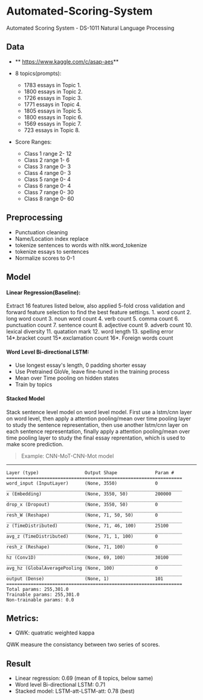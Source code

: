 # Automated-Scoring-System
Automated Scoring System - DS-1011 Natural Language Processing

## Data
* ** https://www.kaggle.com/c/asap-aes**

* 8 topics(prompts):
    * 1783 essays in Topic 1.
    * 1800 essays in Topic 2.
    * 1726 essays in Topic 3.
    * 1771 essays in Topic 4.
    * 1805 essays in Topic 5.
    * 1800 essays in Topic 6.
    * 1569 essays in Topic 7.
    * 723 essays in Topic 8.


* Score Ranges:
    * Class 1 range 2- 12
    * Class 2 range 1- 6
    * Class 3 range 0- 3
    * Class 4 range 0- 3
    * Class 5 range 0- 4
    * Class 6 range 0- 4
    * Class 7 range 0- 30
    * Class 8 range 0- 60
    
    
## Preprocessing

* Punctuation cleaning
* Name/Location index replace
* tokenize sentences to words with nltk.word_tokenize
* tokenize essays to sentences
* Normalize scores to 0-1


## Model

#### Linear Regression(Baseline):
Extract 16 features listed below, also applied 5-fold cross validation and forward feature selection to find the best feature settings.
    1. word count 
    2. long word count
    3. noun word count
    4. verb count
    5. comma count
    6. punctuation count
    7. sentence count
    8. adjective count
    9. adverb count
    10. lexical diversity
    11. quatation mark
    12. word length
    13. spelling error
    14*.bracket count
    15*.exclamation count
    16*. Foreign words count


#### Word Level Bi-directional LSTM:
* Use longest essay's length, 0 padding shorter essay
* Use Pretrained GloVe, leave fine-tuned in the training process
* Mean over Time pooling on hidden states
* Train by topics


#### Stacked Model
Stack sentence level model on word level model. First use a lstm/cnn layer on word level, then apply a attention pooling/mean over time pooling layer to study the sentence representation, then use another lstm/cnn layer on each sentence representation, finally apply a attention pooling/mean over time pooling layer to study the final essay reprentation, which is used to make score prediction.

> Example: CNN-MoT-CNN-Mot model
_________________________________________________________________
    Layer (type)                 Output Shape              Param #   
    =================================================================
    word_input (InputLayer)      (None, 3550)              0         
    _________________________________________________________________
    x (Embedding)                (None, 3550, 50)          200000    
    _________________________________________________________________
    drop_x (Dropout)             (None, 3550, 50)          0         
    _________________________________________________________________
    resh_W (Reshape)             (None, 71, 50, 50)        0         
    _________________________________________________________________
    z (TimeDistributed)          (None, 71, 46, 100)       25100     
    _________________________________________________________________
    avg_z (TimeDistributed)      (None, 71, 1, 100)        0         
    _________________________________________________________________
    resh_z (Reshape)             (None, 71, 100)           0         
    _________________________________________________________________
    hz (Conv1D)                  (None, 69, 100)           30100     
    _________________________________________________________________
    avg_hz (GlobalAveragePooling (None, 100)               0         
    _________________________________________________________________
    output (Dense)               (None, 1)                 101       
    =================================================================
    Total params: 255,301.0
    Trainable params: 255,301.0
    Non-trainable params: 0.0


## Metrics:
* QWK: quatratic weighted kappa

QWK measure the consistancy between two series of scores.

## Result
* Linear regression: 0.69 (mean of 8 topics, below same)
* Word level Bi-directional LSTM: 0.71
* Stacked model: LSTM-att-LSTM-att: 0.78 (best)